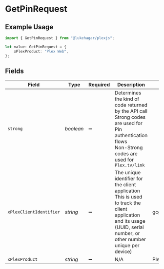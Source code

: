 # GetPinRequest

## Example Usage

```typescript
import { GetPinRequest } from "@lukehagar/plexjs";

let value: GetPinRequest = {
    xPlexProduct: "Plex Web",
};
```

## Fields

| Field                                                                                                                                                                 | Type                                                                                                                                                                  | Required                                                                                                                                                              | Description                                                                                                                                                           | Example                                                                                                                                                               |
| --------------------------------------------------------------------------------------------------------------------------------------------------------------------- | --------------------------------------------------------------------------------------------------------------------------------------------------------------------- | --------------------------------------------------------------------------------------------------------------------------------------------------------------------- | --------------------------------------------------------------------------------------------------------------------------------------------------------------------- | --------------------------------------------------------------------------------------------------------------------------------------------------------------------- |
| `strong`                                                                                                                                                              | *boolean*                                                                                                                                                             | :heavy_minus_sign:                                                                                                                                                    | Determines the kind of code returned by the API call<br/>Strong codes are used for Pin authentication flows<br/>Non-Strong codes are used for `Plex.tv/link`<br/>     |                                                                                                                                                                       |
| `xPlexClientIdentifier`                                                                                                                                               | *string*                                                                                                                                                              | :heavy_minus_sign:                                                                                                                                                    | The unique identifier for the client application<br/>This is used to track the client application and its usage<br/>(UUID, serial number, or other number unique per device)<br/> | gcgzw5rz2xovp84b4vha3a40                                                                                                                                              |
| `xPlexProduct`                                                                                                                                                        | *string*                                                                                                                                                              | :heavy_minus_sign:                                                                                                                                                    | N/A                                                                                                                                                                   | Plex Web                                                                                                                                                              |